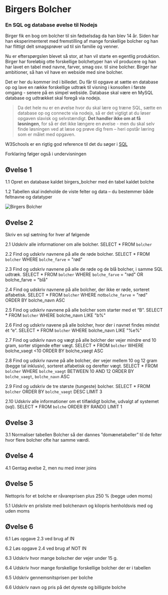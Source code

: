# Birgers Bolcher
### En SQL og database øvelse til Nodejs
Birger fik en bog om bolcher til sin fødselsdag da han blev 14 år. Siden har han eksperimenteret med fremstilling af mange forskellige bolcher og han har flittigt delt smagsprøver ud til sin familie og venner.

Nu er efterspørgslen blevet så stor, at han vil starte en egentlig produktion.  Birger har foreløbig otte forskellige bolchetyper han vil producere og han har lavet en tabel med navne, farver, smag osv. til sine bolcher.
Birger har ambitioner, så han vil have en webside med sine bolcher.

Det er her du kommer ind i billedet. Du får til opgave at sætte en database op og lave en række forskellige udtræk til visning i konsollen i første omgang - senere på en simpel webside.
Database skal være en MySQL database og udtrækket skal foregå via nodejs.


> Da det hele nu er en øvelse hvor du skal lære og træne SQL, sætte en database op og connecte via nodejs, så er det vigtigt at du løser opgaven slavisk og selvstændigt.
**Det handler ikke om at få løsningen**, for så er det ikke længere en øvelse - men du skal selv finde løsningen ved at læse og prøve dig frem – heri opstår læring som er målet med opgaven.


W3Schools er en rigtig god reference til det du søger i <a href="https://www.w3schools.com/sql" target="_blank">SQL</a>


Forklaring følger også i undervisningen


## Øvelse 1
1.1	Opret en database kaldet birgers_bolcher med én tabel kaldet bolche

1.2	Tabellen skal indeholde de viste felter og data – du bestemmer både feltnavne og datatyper

 ![Birgers Bolcher](./assets/birgers.png)
## Øvelse 2
Skriv en sql sætning for hver af følgende

2.1	Udskriv alle informationer om alle bolcher. 
	SELECT * FROM `bolcher`


2.2	Find og udskriv navnene på alle de røde bolcher.
	SELECT * FROM `bolcher` WHERE `bolche_farve` = "rød"


2.3	Find og udskriv navnene på alle de røde og de blå bolcher, i samme SQL udtræk.
	SELECT * FROM `bolcher` WHERE `bolche_farve` = "rød" OR bolche_farve = "blå"


2.4	Find og udskriv navnene på alle bolcher, der ikke er røde, sorteret alfabetisk.
	SELECT * FROM `bolcher` WHERE not`bolche_farve` = "rød" ORDER BY bolche_navn ASC


2.5	Find og udskriv navnene på alle bolcher som starter med et “B”.
	SELECT * FROM `bolcher` WHERE bolche_navn LIKE "b%"


2.6	Find og udskriv navene på alle bolcher, hvor der i navnet findes mindst ét “e”.
	SELECT * FROM `bolcher` WHERE bolche_navn LIKE "%e%"

2.7	Find og udskriv navn og vægt på alle bolcher der vejer mindre end 10 gram, sorter stigende efter vægt.
	SELECT * FROM `bolcher` WHERE bolche_vaegt <10 ORDER BY bolche_vaegt ASC


2.8	Find og udskriv navne på alle bolcher, der vejer mellem 10 og 12 gram (begge tal inklusiv), sorteret alfabetisk og derefter vægt.
	SELECT * FROM `bolcher` WHERE `bolche_vaegt` BETWEEN 10 AND 12 ORDER BY `bolche_vaegt`, `bolche_navn` ASC


2.9	Find og udskriv de tre største (tungeste) bolcher.
	SELECT * FROM `bolcher` ORDER BY `bolche_vaegt` DESC LIMIT 3


2.10 Udskriv alle informationer om et tilfældigt bolche, udvalgt af systemet (sql).
	SELECT * FROM `bolche` ORDER BY RAND() LIMIT 1



## Øvelse 3
3.1	Normaliser tabellen Bolcher så der dannes ”domænetabeller” til de felter hvor flere bolcher ofte har samme værdi.



## Øvelse 4

4.1	Gentag øvelse 2, men nu med inner joins

	

## Øvelse 5
Nettopris for et bolche er råvareprisen plus 250 % (begge uden moms) 

5.1	Udskriv en prisliste med bolchenavn og kilopris henholdsvis med og uden moms

## Øvelse 6

6.1	Løs opgave 2.3 ved brug af IN

6.2	Løs opgave 2.4 ved brug af NOT IN

6.3	Udskriv hvor mange bolscher der vejer under 15 g.

6.4	Udskriv hvor mange forskellige forskellige bolcher der er i tabellen

6.5	Udskriv gennemsnitsprisen per bolche

6.6	Udskriv navn og pris på det dyreste og billigste bolche
